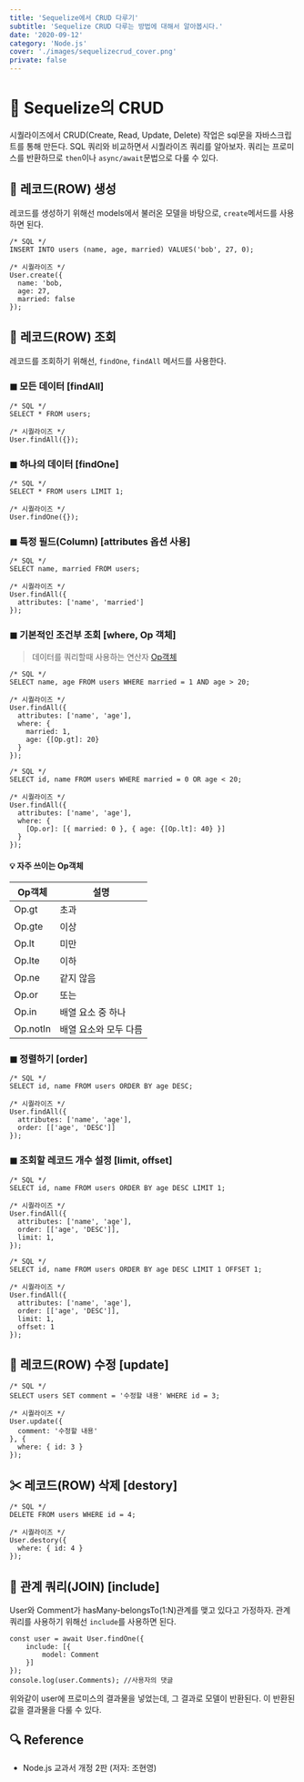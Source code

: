 ```yaml
---
title: 'Sequelize에서 CRUD 다루기'
subtitle: 'Sequelize CRUD 다루는 방법에 대해서 알아봅시다.'
date: '2020-09-12'
category: 'Node.js'
cover: './images/sequelizecrud_cover.png'
private: false
---
```


# 🍪 Sequelize의 CRUD

시퀄라이즈에서 CRUD(Create, Read, Update, Delete) 작업은 sql문을 자바스크립트를 통해 만든다. SQL 쿼리와 비교하면서 시퀄라이즈 쿼리를 알아보자. 쿼리는 프로미스를 반환하므로 `then`이나 `async/await`문법으로 다룰 수 있다.

## 🦠 레코드(ROW) 생성

레코드를 생성하기 위해선 models에서 불러온 모델을 바탕으로, `create`메서드를 사용하면 된다.

```
/* SQL */
INSERT INTO users (name, age, married) VALUES('bob', 27, 0);

/* 시퀄라이즈 */
User.create({
  name: 'bob,
  age: 27,
  married: false
});
```

## 🔎 레코드(ROW) 조회

레코드를 조회하기 위해선, `findOne`, `findAll` 메서드를 사용한다.

### ◼ 모든 데이터 [findAll]

```
/* SQL */
SELECT * FROM users;

/* 시퀄라이즈 */
User.findAll({});
```

### ◼ 하나의 데이터 [findOne]

```
/* SQL */
SELECT * FROM users LIMIT 1;

/* 시퀄라이즈 */
User.findOne({});
```

### ◼ 특정 필드(Column) [attributes 옵션 사용]

```
/* SQL */
SELECT name, married FROM users;

/* 시퀄라이즈 */
User.findAll({
  attributes: ['name', 'married']
});
```

### ◼ 기본적인 조건부 조회 [where, Op 객체]

> 데이터를 쿼리할때 사용하는 연산자 [Op객체](https://sequelize.org/master/variable/index.html#static-variable-Op)

```
/* SQL */
SELECT name, age FROM users WHERE married = 1 AND age > 20;

/* 시퀄라이즈 */
User.findAll({
  attributes: ['name', 'age'],
  where: {
    married: 1,
    age: {[Op.gt]: 20}
  }
});
```

```
/* SQL */
SELECT id, name FROM users WHERE married = 0 OR age < 20;

/* 시퀄라이즈 */
User.findAll({
  attributes: ['name', 'age'],
  where: {
    [Op.or]: [{ married: 0 }, { age: {[Op.lt]: 40} }]
  }
});
```

#### 💡 자주 쓰이는 Op객체

| Op객체   | 설명                  |
| -------- | --------------------- |
| Op.gt    | 초과                  |
| Op.gte   | 이상                  |
| Op.lt    | 미만                  |
| Op.lte   | 이하                  |
| Op.ne    | 같지 않음             |
| Op.or    | 또는                  |
| Op.in    | 배열 요소 중 하나     |
| Op.notIn | 배열 요소와 모두 다름 |

### ◼ 정렬하기 [order]

```
/* SQL */
SELECT id, name FROM users ORDER BY age DESC;

/* 시퀄라이즈 */
User.findAll({
  attributes: ['name', 'age'],
  order: [['age', 'DESC']]
});
```

### ◼ 조회할 레코드 개수 설정 [limit, offset]

```
/* SQL */
SELECT id, name FROM users ORDER BY age DESC LIMIT 1;

/* 시퀄라이즈 */
User.findAll({
  attributes: ['name', 'age'],
  order: [['age', 'DESC']],
  limit: 1,
});
```

```
/* SQL */
SELECT id, name FROM users ORDER BY age DESC LIMIT 1 OFFSET 1;

/* 시퀄라이즈 */
User.findAll({
  attributes: ['name', 'age'],
  order: [['age', 'DESC']],
  limit: 1,
  offset: 1
});
```

## 🔧 레코드(ROW) 수정 [update]

```
/* SQL */
SELECT users SET comment = '수정할 내용' WHERE id = 3;

/* 시퀄라이즈 */
User.update({
  comment: '수정할 내용'
}, {
  where: { id: 3 }
});
```

## ✂ 레코드(ROW) 삭제 [destory]

```
/* SQL */
DELETE FROM users WHERE id = 4;

/* 시퀄라이즈 */
User.destory({
  where: { id: 4 }
});
```

## 👯 관계 쿼리(JOIN) [include]

User와 Comment가 hasMany-belongsTo(1:N)관계를 맺고 있다고 가정하자. 관계 쿼리를 사용하기 위해선 `include`를 사용하면 된다.

```
const user = await User.findOne({
    include: [{
        model: Comment
    }]
});
console.log(user.Comments); //사용자의 댓글
```

위와같이 user에 프로미스의 결과물을 넣었는데, 그 결과로 모델이 반환된다. 이 반환된 값을 결과물을 다룰 수 있다.

## 🔍 Reference

- Node.js 교과서 개정 2판 (저자: 조현영)
